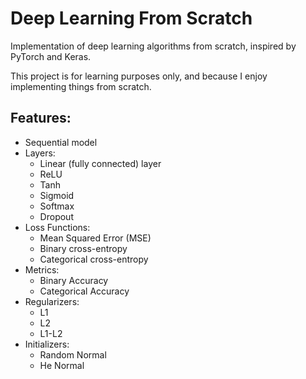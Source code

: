 # Deep Learning From Scratch
Implementation of deep learning algorithms from scratch, inspired by PyTorch and Keras.

This project is for learning purposes only, and because I enjoy implementing things from scratch.

## Features:
- Sequential model
- Layers:
  - Linear (fully connected) layer
  - ReLU
  - Tanh
  - Sigmoid
  - Softmax
  - Dropout
- Loss Functions:
  - Mean Squared Error (MSE)
  - Binary cross-entropy
  - Categorical cross-entropy
- Metrics:
  - Binary Accuracy
  - Categorical Accuracy
- Regularizers:
  - L1
  - L2
  - L1-L2
- Initializers:
  - Random Normal
  - He Normal
